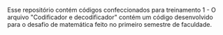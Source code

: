 Esse repositório contém códigos confeccionados para treinamento
1 - O arquivo "Codificador e decodificador" contém um código desenvolvido para o desafio de matemática feito no primeiro semestre de faculdade.
